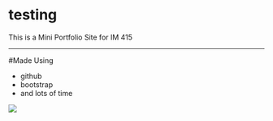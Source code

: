# testing
This is a Mini Portfolio Site for IM 415

---

#Made Using
- github
- bootstrap
- and lots of time

![](http://upload.wikimedia.org/wikipedia/commons/b/bd/Golden_tabby_and_white_kitten_n01.jpg)
